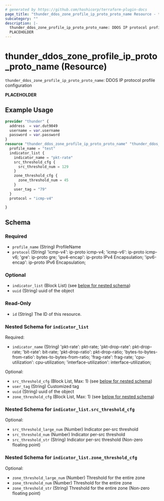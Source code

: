 ```yaml
---
# generated by https://github.com/hashicorp/terraform-plugin-docs
page_title: "thunder_ddos_zone_profile_ip_proto_proto_name Resource - terraform-provider-thunder"
subcategory: ""
description: |-
  thunder_ddos_zone_profile_ip_proto_proto_name: DDOS IP protocol profile configuration
  PLACEHOLDER
---
```


# thunder_ddos_zone_profile_ip_proto_proto_name (Resource)

`thunder_ddos_zone_profile_ip_proto_proto_name`: DDOS IP protocol profile configuration

__PLACEHOLDER__

## Example Usage

```terraform
provider "thunder" {
  address  = var.dut9049
  username = var.username
  password = var.password
}
resource "thunder_ddos_zone_profile_ip_proto_proto_name" "thunder_ddos_zone_profile_ip_proto_proto_name" {
  profile_name = "test"
  indicator_list {
    indicator_name = "pkt-rate"
    src_threshold_cfg {
      src_threshold_num = 129
    }
    zone_threshold_cfg {
      zone_threshold_num = 45
    }
    user_tag = "79"
  }
  protocol = "icmp-v4"

}
```

<!-- schema generated by tfplugindocs -->
## Schema

### Required

- `profile_name` (String) ProfileName
- `protocol` (String) 'icmp-v4': ip-proto icmp-v4; 'icmp-v6': ip-proto icmp-v6; 'gre': ip-proto gre; 'ipv4-encap': ip-proto IPv4 Encapsulation; 'ipv6-encap': ip-proto IPv6 Encapsulation;

### Optional

- `indicator_list` (Block List) (see [below for nested schema](#nestedblock--indicator_list))
- `uuid` (String) uuid of the object

### Read-Only

- `id` (String) The ID of this resource.

<a id="nestedblock--indicator_list"></a>
### Nested Schema for `indicator_list`

Required:

- `indicator_name` (String) 'pkt-rate': pkt-rate; 'pkt-drop-rate': pkt-drop-rate; 'bit-rate': bit-rate; 'pkt-drop-ratio': pkt-drop-ratio; 'bytes-to-bytes-from-ratio': bytes-to-bytes-from-ratio; 'frag-rate': frag-rate; 'cpu-utilization': cpu-utilization; 'interface-utilization': interface-utilization;

Optional:

- `src_threshold_cfg` (Block List, Max: 1) (see [below for nested schema](#nestedblock--indicator_list--src_threshold_cfg))
- `user_tag` (String) Customized tag
- `uuid` (String) uuid of the object
- `zone_threshold_cfg` (Block List, Max: 1) (see [below for nested schema](#nestedblock--indicator_list--zone_threshold_cfg))

<a id="nestedblock--indicator_list--src_threshold_cfg"></a>
### Nested Schema for `indicator_list.src_threshold_cfg`

Optional:

- `src_threshold_large_num` (Number) Indicator per-src threshold
- `src_threshold_num` (Number) Indicator per-src threshold
- `src_threshold_str` (String) Indicator per-src threshold (Non-zero floating point)


<a id="nestedblock--indicator_list--zone_threshold_cfg"></a>
### Nested Schema for `indicator_list.zone_threshold_cfg`

Optional:

- `zone_threshold_large_num` (Number) Threshold for the entire zone
- `zone_threshold_num` (Number) Threshold for the entire zone
- `zone_threshold_str` (String) Threshold for the entire zone (Non-zero floating point)


